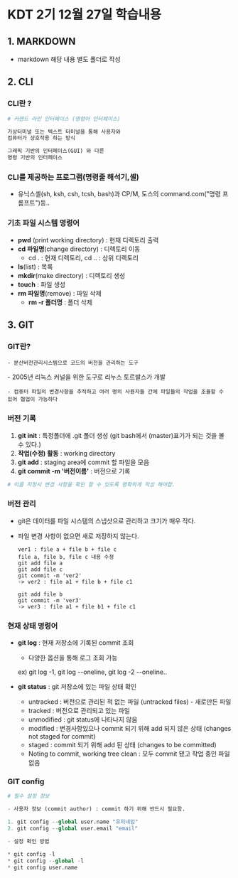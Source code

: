 # KDT 2기 12월 27일 학습내용

## 1. MARKDOWN
- markdown 해당 내용 별도 폴더로 작성

## 2. CLI
 ### CLI란 ?
 
```python
# 커맨드 라인 인터페이스 (명령어 인터페이스)

가상터미널 또는 텍스트 터미널을 통해 사용자와
컴퓨터가 상호작용 하는 방식

그래픽 기반의 인터페이스(GUI) 와 다른
명령 기반의 인터페이스
```
### CLI를 제공하는 프로그램(명령줄 해석기,셸)
   - 유닉스셸(sh, ksh, csh, tcsh, bash)과 CP/M, 도스의 command.com("명령 프롬프트")등..

### 기초 파일 시스템 명령어
 - **pwd** (print working directory) : 현재 디렉토리 출력
 - **cd 파일명**(change directory) : 디렉토리 이동
    - cd . : 현재 디렉토리, cd .. : 상위 디렉토리
- **ls**(list) : 목록
- **mkdir**(make directory) : 디렉토리 생성
- **touch** : 파일 생성
- **rm 파일명**(remove) : 파일 삭제
    - **rm -r 폴더명** : 폴더 삭제

## 3. GIT
### GIT란?
```- 분산버전관리시스템으로 코드의 버전을 관리하는 도구```

\- 2005년 리눅스 커널을 위한 도구로 리누스 토르발스가 개발

```- 컴퓨터 파일의 변경사항을 추적하고 여러 명의 사용자들 간에 파일들의 작업을 조율할 수 있어 협업이 가능하다```

### 버전 기록
1. **git init** : 특정폴더에 .git 폴더 생성 (git bash에서 (master)표기가 되는 것을 볼 수 있다.)
2. **작업(수정) 활동** : working directory
3. **git add** : staging area에 commit 할 파일을 모음
4. **git commit -m '버전이름'** : 버전으로 기록
```python
# 이름 지정시 변경 사항을 확인 할 수 있도록 명확하게 작성 해야함.
```
### 버전 관리

- git은 데이터를 파일 시스템의 스냅샷으로 관리하고 크기가 매우 작다.
- 파일 변경 사항이 없으면 새로 저장하지 않는다.

    ```
    ver1 : file a + file b + file c
  file a, file b, file c 내용 수정
  git add file a
  git add file c
  git commit -m 'ver2'
  -> ver2 : file a1 + file b + file c1
  
  git add file b
  git commit -m 'ver3'
  -> ver3 : file a1 + file b1 + file c1
  ```

### 현재 상태 명령어
- **git log** : 현재 저장소에 기록된 commit 조회
    
    - 다양한 옵션을 통해 로그 조회 가능

     ex) git log -1, git log --oneline, git log -2 --oneline..

- **git status** : git 저장소에 있는 파일 상태 확인 
    - untracked : 버전으로 관리된 적 없는 파일
    (untracked files) - 새로만든 파일
    - tracked : 버전으로 관리되고 있는 파일
    - unmodified : git status에 나타나지 않음
    - modified : 변경사항있으나 commit 되기 위해 add 되지 않은 상태 (changes not staged for commit)
    - staged : commit 되기 위해 add 된 상태 
    (changes to be committed)
    - Noting to commit, working tree clean : 모두 commit 됐고 작업 중인 파일 없음

### GIT config 
```python
# 필수 설정 정보

- 사용자 정보 (commit author) : commit 하기 위해 반드시 필요함.

1. git config --global user.name "유저네임"
2. git config --global user.email "email"

- 설정 확인 방법

* git config -l
* git config --global -l
* git config user.name

